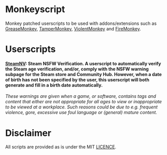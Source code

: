 # Monkeyscript
Monkey patched userscripts to be used with addons/extensions such as [GreaseMonkey](https://www.greasespot.net/), [TamperMonkey](https://www.tampermonkey.net/), [ViolentMonkey](https://violentmonkey.github.io/) and [FireMonkey](https://addons.mozilla.org/en-US/firefox/addon/firemonkey/).

# Userscripts
#### [SteamNV](https://github.com/Beariddle/monkeyscript/blob/main/steamnv.user.js): Steam NSFW Verification. A userscript to automatically verify the Steam age verification, and/or, comply with the NSFW warning subpage for the Steam store and Community Hub. However, when a date of birth has not been specified by the user, this userscript will both generate and fill in a birth date automatically.

_These warnings are given when a game, or software, contains tags and content that either are not appropriate for all ages to view or inappropriate to be viewed at a workplace. Such reasons could be due to e.g. frequent violence, gore, excessive use foul language or (general) mature content._

# Disclaimer
All scripts are provided as is under the MIT [LICENCE](https://github.com/Beariddle/monkeyscript/blob/main/LICENSE.md).
